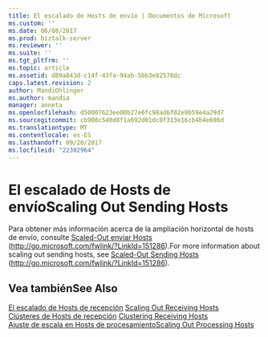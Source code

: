 ```yaml
---
title: El escalado de Hosts de envío | Documentos de Microsoft
ms.custom: ''
ms.date: 06/08/2017
ms.prod: biztalk-server
ms.reviewer: ''
ms.suite: ''
ms.tgt_pltfrm: ''
ms.topic: article
ms.assetid: d89a843d-c14f-43fa-94ab-5bb3e82578dc
caps.latest.revision: 2
author: MandiOhlinger
ms.author: mandia
manager: anneta
ms.openlocfilehash: d50007623ee00b27e6fc98ad6f02e9b59e4a29d7
ms.sourcegitcommit: cb908c540d8f1a692d01dc8f313e16cb4b4e696d
ms.translationtype: MT
ms.contentlocale: es-ES
ms.lasthandoff: 09/20/2017
ms.locfileid: "22302964"
---
```

# <a name="scaling-out-sending-hosts"></a><span data-ttu-id="b323a-102">El escalado de Hosts de envío</span><span class="sxs-lookup"><span data-stu-id="b323a-102">Scaling Out Sending Hosts</span></span>
<span data-ttu-id="b323a-103">Para obtener más información acerca de la ampliación horizontal de hosts de envío, consulte [Scaled-Out enviar Hosts](http://go.microsoft.com/fwlink/?LinkId=151286) (http://go.microsoft.com/fwlink/?LinkId=151286).</span><span class="sxs-lookup"><span data-stu-id="b323a-103">For more information about scaling out sending hosts, see [Scaled-Out Sending Hosts](http://go.microsoft.com/fwlink/?LinkId=151286) (http://go.microsoft.com/fwlink/?LinkId=151286).</span></span>  
  
## <a name="see-also"></a><span data-ttu-id="b323a-104">Vea también</span><span class="sxs-lookup"><span data-stu-id="b323a-104">See Also</span></span>  
 <span data-ttu-id="b323a-105">[El escalado de Hosts de recepción](../technical-guides/scaling-out-receiving-hosts.md) </span><span class="sxs-lookup"><span data-stu-id="b323a-105">[Scaling Out Receiving Hosts](../technical-guides/scaling-out-receiving-hosts.md) </span></span>  
 <span data-ttu-id="b323a-106">[Clústeres de Hosts de recepción](../technical-guides/clustering-receiving-hosts.md) </span><span class="sxs-lookup"><span data-stu-id="b323a-106">[Clustering Receiving Hosts](../technical-guides/clustering-receiving-hosts.md) </span></span>  
 [<span data-ttu-id="b323a-107">Ajuste de escala en Hosts de procesamiento</span><span class="sxs-lookup"><span data-stu-id="b323a-107">Scaling Out Processing Hosts</span></span>](../technical-guides/scaling-out-processing-hosts.md)